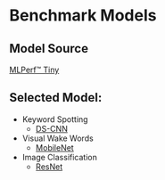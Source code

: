 # Benchmark Models
## Model Source
[MLPerf™ Tiny](https://github.com/mlcommons/tiny)

## Selected Model:
- Keyword Spotting
  - [DS-CNN](https://github.com/mlcommons/tiny/raw/master/benchmark/training/keyword_spotting/trained_models/kws_ref_model.tflite)
- Visual Wake Words
  - [MobileNet](https://github.com/mlcommons/tiny/raw/master/benchmark/training/visual_wake_words/trained_models/vww_96_int8.tflite)
- Image Classification
  - [ResNet](https://github.com/mlcommons/tiny/raw/master/benchmark/training/image_classification/trained_models/pretrainedResnet_quant.tflite)